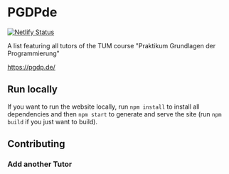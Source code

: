 # PGDPde
[![Netlify Status](https://api.netlify.com/api/v1/badges/e98acbb7-eb81-449b-bb90-e31e41c231bc/deploy-status)](https://pgdp.de/)

A list featuring all tutors of the TUM course "Praktikum Grundlagen der Programmierung"

https://pgdp.de/

## Run locally

If you want to run the website locally, run `npm install` to install all dependencies and then `npm start` to generate and serve the site (run `npm build` if you just want to build).

## Contributing

### Add another Tutor
